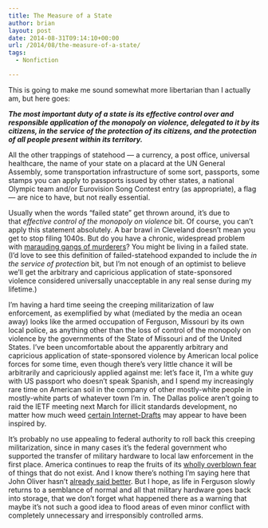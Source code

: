 ```yaml
---
title: The Measure of a State
author: brian
layout: post
date: 2014-08-31T09:14:10+00:00
url: /2014/08/the-measure-of-a-state/
tags:
  - Nonfiction

---
```

This is going to make me sound somewhat more libertarian than I actually am, but here goes:

_**The most important duty of a state is its effective control over and responsible application of the monopoly on violence, delegated to it by its citizens, in the service of the protection of its citizens, and the protection of all people present within its territory.**_

All the other trappings of statehood — a currency, a post office, universal healthcare, the name of your state on a placard at the UN General Assembly, some transportation infrastructure of some sort, passports, some stamps you can apply to passports issued by other states, a national Olympic team and/or Eurovision Song Contest entry (as appropriate), a flag — are nice to have, but not really essential.<!--more-->

Usually when the words &#8220;failed state&#8221; get thrown around, it&#8217;s due to that _effective control of the monopoly on violence_ bit. Of course, you can&#8217;t apply this statement absolutely. A bar brawl in Cleveland doesn&#8217;t mean you get to stop filing 1040s. But do you have a chronic, widespread problem with [marauding gangs of murderers][1]? You might be living in a failed state. (I&#8217;d love to see this definition of failed-statehood expanded to include the _in the service of protection_ bit, but I&#8217;m not enough of an optimist to believe we&#8217;ll get the arbitrary and capricious application of state-sponsored violence considered universally unacceptable in any real sense during my lifetime.)

I&#8217;m having a hard time seeing the creeping militarization of law enforcement, as exemplified by what (mediated by the media an ocean away) looks like the armed occupation of Ferguson, Missouri by its own local police, as anything other than the loss of control of the monopoly on violence by the governments of the State of Missouri and of the United States. I&#8217;ve been uncomfortable about the apparently arbitrary and capricious application of state-sponsored violence by American local police forces for some time, even though there&#8217;s very little chance it will be arbitrarily and capriciously applied against me: let&#8217;s face it, I&#8217;m a white guy with US passport who doesn&#8217;t speak Spanish, and I spend my increasingly rare time on American soil in the company of other mostly-white people in mostly-white parts of whatever town I&#8217;m in. The Dallas police aren&#8217;t going to raid the IETF meeting next March for illicit standards development, no matter how much weed [certain Internet-Drafts][2] may appear to have been inspired by.

It&#8217;s probably no use appealing to federal authority to roll back this creeping militarization, since in many cases it&#8217;s the federal government who supported the transfer of military hardware to local law enforcement in the first place. America continues to reap the fruits of its [wholly overblown fear][3] of things that do not exist. And I know there&#8217;s nothing I&#8217;m saying here that John Oliver hasn&#8217;t [already said better][4]. But I hope, as life in Ferguson slowly returns to a semblance of normal and all that military hardware goes back into storage, that we don&#8217;t forget what happened there as a warning that maybe it&#8217;s not such a good idea to flood areas of even minor conflict with completely unnecessary and irresponsibly controlled arms.

 [1]: http://en.wikipedia.org/wiki/Islamic_State_of_Iraq_and_the_Levant
 [2]: http://www.ietf.org/archive/id/draft-trammell-ipfix-set9hack-00.txt
 [3]: https://trammell.ch/2011/09/ten-years-on
 [4]: https://www.youtube.com/watch?v=KUdHIatS36A